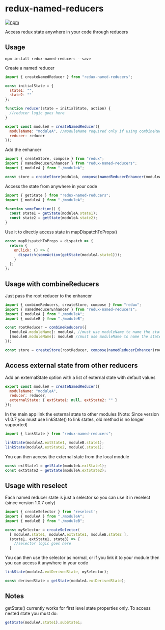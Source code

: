 # redux-named-reducers

[![npm](https://img.shields.io/npm/v/redux-named-reducers.svg?style=flat-square)](https://www.npmjs.com/package/redux-named-reducers)

Access redux state anywhere in your code through reducers

## Usage

`npm install redux-named-reducers --save`

Create a named reducer

```js
import { createNamedReducer } from "redux-named-reducers";

const initialState = {
  state1: "",
  state2: ""
};

function reducer(state = initialState, action) {
  //reducer logic goes here
}

export const moduleA = createNamedReducer({
  moduleName: "moduleA", //moduleName required only if using combineReducers
  reducer: reducer
});
```

Add the enhancer

```js
import { createStore, compose } from "redux";
import { namedReducerEnhancer } from "redux-named-reducers";
import { moduleA } from "./moduleA";

const store = createStore(moduleA, compose(namedReducerEnhancer(moduleA), ...otherEnhancersOrMiddleware));
```

Access the state from anywhere in your code

```js
import { getState } from "redux-named-reducers";
import { moduleA } from "./moduleA";

function someFunction() {
  const state1 = getState(moduleA.state1);
  const state2 = getState(moduleA.state2);
}
```

Use it to directly access state in mapDispatchToProps()

```js
const mapDispatchToProps = dispatch => {
  return {
    onClick: () => {
      dispatch(someAction(getState(moduleA.state1)));
    }
  };
};
```

## Usage with combineReducers

Just pass the root reducer to the enhancer

```js
import { combineReducers, createStore, compose } from "redux";
import { namedReducerEnhancer } from "redux-named-reducers";
import { moduleA } from "./moduleA";
import { moduleB } from "./moduleB";

const rootReducer = combineReducers({
  [moduleA.moduleName]: moduleA, //must use moduleName to name the state
  [moduleB.moduleName]: moduleB //must use moduleName to name the state
});

const store = createStore(rootReducer, compose(namedReducerEnhancer(rootReducer), ...otherEnhancersOrMiddleware));
```

## Access external state from other reducers

Add an externalState option with a list of external state with default values

```js
export const moduleA = createNamedReducer({
  moduleName: "moduleA",
  reducer: reducer,
  externalState: { extState1: null, extState2: "" }
});
```

In the main app link the external state to other modules
(Note: Since version v1.0.7 you must use linkState() to link states, old method is no longer supported)

```js
import { linkState } from "redux-named-reducers";

linkState(moduleA.extState1, moduleB.state1);
linkState(moduleA.extState2, moduleC.state1);
```

You can then access the external state from the local module

```js
const extState1 = getState(moduleA.extState1);
const extState2 = getState(moduleA.extState2);
```

## Usage with reselect

Each named reducer state is just a selector so you can use it in reselect (since version 1.0.7 only)

```js
import { createSelector } from 'reselect';
import { moduleA } from "./moduleA";
import { moduleB } from "./moduleB";

const mySelector = createSelector(
  [ moduleA.state1, moduleA.extState1, moduleB.state2 ],
  (state1, extState1, state3) => {
    //selector logic goes here  
  }  
```

You can then use the selector as normal, or if you link it to your module then you can access it anywhere in your code

```js
linkState(moduleA.extDerivedState, mySelector);

const derivedState = getState(moduleA.extDerivedState);
```

## Notes

getState() currently works for first level state properties only. To access nested state you must do:

```js
getState(moduleA.state1).subState1;
```
